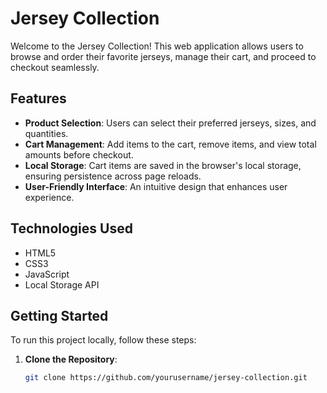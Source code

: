 # Jersey Collection

Welcome to the Jersey Collection! This web application allows users to browse and order their favorite jerseys, manage their cart, and proceed to checkout seamlessly. 

## Features

- **Product Selection**: Users can select their preferred jerseys, sizes, and quantities.
- **Cart Management**: Add items to the cart, remove items, and view total amounts before checkout.
- **Local Storage**: Cart items are saved in the browser's local storage, ensuring persistence across page reloads.
- **User-Friendly Interface**: An intuitive design that enhances user experience.

## Technologies Used

- HTML5
- CSS3
- JavaScript
- Local Storage API

## Getting Started

To run this project locally, follow these steps:

1. **Clone the Repository**: 
   ```bash
   git clone https://github.com/yourusername/jersey-collection.git
